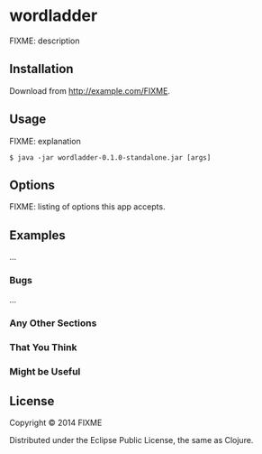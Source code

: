 # wordladder

FIXME: description

## Installation

Download from http://example.com/FIXME.

## Usage

FIXME: explanation

    $ java -jar wordladder-0.1.0-standalone.jar [args]

## Options

FIXME: listing of options this app accepts.

## Examples

...

### Bugs

...

### Any Other Sections
### That You Think
### Might be Useful

## License

Copyright © 2014 FIXME

Distributed under the Eclipse Public License, the same as Clojure.
